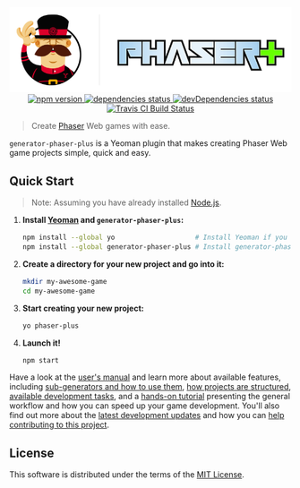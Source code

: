 <div align="center">
    <img src="../../docs/media/logo.png" alt="generator-phaser-plus logo" title="generator-phaser-plus">
    <div>
        <a href="https://www.npmjs.com/package/generator-phaser-plus">
            <img
                alt="npm version"
                src="https://img.shields.io/npm/v/generator-phaser-plus/next.svg?style=flat-square">
        </a>
        <a href="https://david-dm.org/rblopes/generator-phaser-plus?path=packages/generator-phaser-plus/">
            <img
                alt="dependencies status"
                src="https://david-dm.org/rblopes/generator-phaser-plus/status.svg?style=flat-square&path=packages/generator-phaser-plus">
        </a>
        <a href="https://david-dm.org/rblopes/generator-phaser-plus?path=packages/generator-phaser-plus/&type=dev">
            <img
                alt="devDependencies status"
                src="https://david-dm.org/rblopes/generator-phaser-plus/dev-status.svg?style=flat-square&path=packages/generator-phaser-plus">
        </a>
        <a href="https://travis-ci.org/rblopes/generator-phaser-plus">
            <img
                alt="Travis CI Build Status"
                src="https://img.shields.io/travis/rblopes/generator-phaser-plus.svg?style=flat-square">
        </a>
    </div>
</div>

>   Create [Phaser](http://phaser.io/) Web games with ease.

`generator-phaser-plus` is a Yeoman plugin that makes creating Phaser Web game projects simple, quick and easy.


Quick Start
-----------

>   Note: Assuming you have already installed [Node.js](https://nodejs.org/).

1.  **Install [Yeoman](http://yeoman.io/) and `generator-phaser-plus`:**

    ```sh
    npm install --global yo                    # Install Yeoman if you don't have it yet.
    npm install --global generator-phaser-plus # Install generator-phaser-plus.
    ```

2.  **Create a directory for your new project and go into it:**

    ```sh
    mkdir my-awesome-game
    cd my-awesome-game
    ```

3.  **Start creating your new project:**

    ```sh
    yo phaser-plus
    ```

4.  **Launch it!**

    ```sh
    npm start
    ```

Have a look at the [user's manual][m] and learn more about available features, including [sub-generators and how to use them][s], [how projects are structured][p], [available development tasks][t], and a [hands-on tutorial][g] presenting the general workflow and how you can speed up your game development. You'll also find out more about the [latest development updates][n] and how you can [help contributing to this project][c].


License
-------

This software is distributed under the terms of the [MIT License](../../LICENSE.md).


<!-- Links -->

[n]: ../../docs/news.md
[m]: ../../docs/index.md
[t]: ../../docs/tasks.md
[c]: ../../docs/contributing.md
[p]: ../../docs/project-layout.md
[g]: ../../docs/quick-start-guide.md
[s]: ../../docs/generator.md#sub-generators
